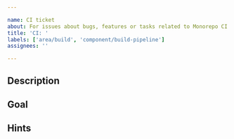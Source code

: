 ```yaml
---

name: CI ticket
about: For issues about bugs, features or tasks related to Monorepo CI.
title: 'CI: '
labels: ['area/build', 'component/build-pipeline']
assignees: ''

---
```


## Description

<!-- Describe the bug, feature or task regarding the Monorepo CI that this ticket should be about. -->
<!-- For bugs describe a) where it happened with links, b) what the impact is, c) how to reproduce it, if known. -->

## Goal

<!-- For features and tasks, describe how the end result should look like and what steps are needed to get there, if known. -->

## Hints

<!-- Any additional context, links or information you have about this ticket. Also specify if any backporting should be done, see the guidelines:
https://github.com/camunda/camunda/wiki/CI-&-Automation#backporting-guidelines
-->
<!--
"The CI changes related to this ticket should be backported to all applicable `stable/*` branches."
-->
